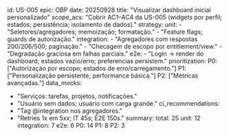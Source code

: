 id: US-005
epic: OBP
date: 20250928
title: "Visualizar dashboard inicial personalizado"
scope_acs: "Cobrir AC1–AC4 da US-005 (widgets por perfil; estados; persistência; isolamento de dados)."
strategy:
  unit:
    - "Seletores/agregadores; memoização; formatação."
    - "Feature flags; guards de autorização."
  integration:
    - "Agregadores com respostas 200/206/500; paginação."
    - "Checagem de escopo por entitlement/view."
    - "Degradação graciosa em falhas parciais."
  e2e:
    - "Login → render do dashboard; estados vazio/erro; preferencias persistem."
prioritization:
  P0: ["Autorização por escopo; estados de erro/carregamento."]
  P1: ["Personalização persistente; performance básica."]
  P2: ["Métricas avançadas."]
data_mocks:
  - "Serviços: tarefas, projetos, notificações."
  - "Usuário sem dados; usuário com carga grande."
ci_recommendations:
  - "Tag @integration nos agregadores."
  - "Retries 1x em 5xx; IT 45s; E2E 150s."
summary:
  total: 25
  unit: 12
  integration: 7
  e2e: 6
  P0: 14
  P1: 8
  P2: 3
